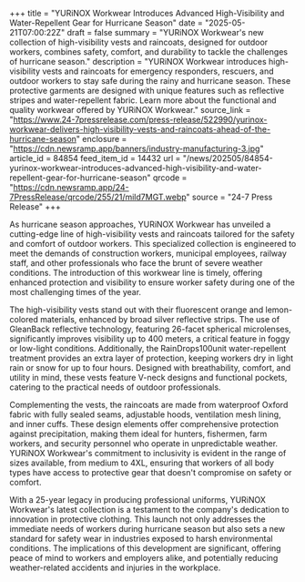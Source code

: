 +++
title = "YURiNOX Workwear Introduces Advanced High-Visibility and Water-Repellent Gear for Hurricane Season"
date = "2025-05-21T07:00:22Z"
draft = false
summary = "YURiNOX Workwear's new collection of high-visibility vests and raincoats, designed for outdoor workers, combines safety, comfort, and durability to tackle the challenges of hurricane season."
description = "YURiNOX Workwear introduces high-visibility vests and raincoats for emergency responders, rescuers, and outdoor workers to stay safe during the rainy and hurricane season. These protective garments are designed with unique features such as reflective stripes and water-repellent fabric. Learn more about the functional and quality workwear offered by YURiNOX Workwear."
source_link = "https://www.24-7pressrelease.com/press-release/522990/yurinox-workwear-delivers-high-visibility-vests-and-raincoats-ahead-of-the-hurricane-season"
enclosure = "https://cdn.newsramp.app/banners/industry-manufacturing-3.jpg"
article_id = 84854
feed_item_id = 14432
url = "/news/202505/84854-yurinox-workwear-introduces-advanced-high-visibility-and-water-repellent-gear-for-hurricane-season"
qrcode = "https://cdn.newsramp.app/24-7PressRelease/qrcode/255/21/mild7MGT.webp"
source = "24-7 Press Release"
+++

<p>As hurricane season approaches, YURiNOX Workwear has unveiled a cutting-edge line of high-visibility vests and raincoats tailored for the safety and comfort of outdoor workers. This specialized collection is engineered to meet the demands of construction workers, municipal employees, railway staff, and other professionals who face the brunt of severe weather conditions. The introduction of this workwear line is timely, offering enhanced protection and visibility to ensure worker safety during one of the most challenging times of the year.</p><p>The high-visibility vests stand out with their fluorescent orange and lemon-colored materials, enhanced by broad silver reflective strips. The use of GleanBack reflective technology, featuring 26-facet spherical microlenses, significantly improves visibility up to 400 meters, a critical feature in foggy or low-light conditions. Additionally, the RainDrops100unit water-repellent treatment provides an extra layer of protection, keeping workers dry in light rain or snow for up to four hours. Designed with breathability, comfort, and utility in mind, these vests feature V-neck designs and functional pockets, catering to the practical needs of outdoor professionals.</p><p>Complementing the vests, the raincoats are made from waterproof Oxford fabric with fully sealed seams, adjustable hoods, ventilation mesh lining, and inner cuffs. These design elements offer comprehensive protection against precipitation, making them ideal for hunters, fishermen, farm workers, and security personnel who operate in unpredictable weather. YURiNOX Workwear's commitment to inclusivity is evident in the range of sizes available, from medium to 4XL, ensuring that workers of all body types have access to protective gear that doesn't compromise on safety or comfort.</p><p>With a 25-year legacy in producing professional uniforms, YURiNOX Workwear's latest collection is a testament to the company's dedication to innovation in protective clothing. This launch not only addresses the immediate needs of workers during hurricane season but also sets a new standard for safety wear in industries exposed to harsh environmental conditions. The implications of this development are significant, offering peace of mind to workers and employers alike, and potentially reducing weather-related accidents and injuries in the workplace.</p>